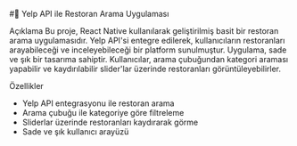 #📱 Yelp API ile Restoran Arama Uygulaması

Açıklama
Bu proje, React Native kullanılarak geliştirilmiş basit bir restoran arama uygulamasıdır. 
Yelp API'si entegre edilerek, kullanıcıların restoranları arayabileceği ve inceleyebileceği bir platform sunulmuştur. 
Uygulama, sade ve şık bir tasarıma sahiptir. Kullanıcılar, arama çubuğundan kategori araması yapabilir ve kaydırılabilir slider'lar üzerinde restoranları görüntüleyebilirler.

Özellikler
* Yelp API entegrasyonu ile restoran arama
* Arama çubuğu ile kategoriye göre filtreleme
* Sliderlar üzerinde restoranları kaydırarak görme
* Sade ve şık kullanıcı arayüzü

  

